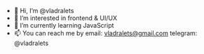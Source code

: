 - 👋 Hi, I’m @vladralets
- 👀 I’m interested in frontend & UI/UX
- 🌱 I’m currently learning JavaScript
- 📫 You can reach me by 
email: vladralets@gmail.com
telegram: @vladralets

